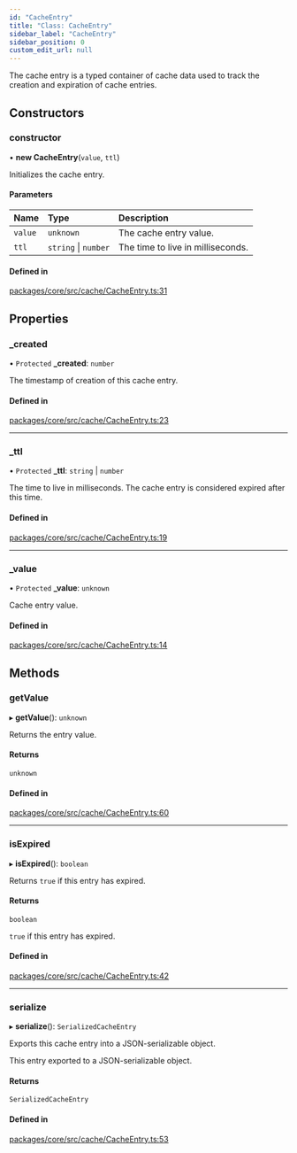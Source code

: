 ```yaml
---
id: "CacheEntry"
title: "Class: CacheEntry"
sidebar_label: "CacheEntry"
sidebar_position: 0
custom_edit_url: null
---
```


The cache entry is a typed container of cache data used to track the
creation and expiration of cache entries.

## Constructors

### constructor

• **new CacheEntry**(`value`, `ttl`)

Initializes the cache entry.

#### Parameters

| Name | Type | Description |
| :------ | :------ | :------ |
| `value` | `unknown` | The cache entry value. |
| `ttl` | `string` \| `number` | The time to live in milliseconds. |

#### Defined in

[packages/core/src/cache/CacheEntry.ts:31](https://github.com/seznam/ima/blob/16487954/packages/core/src/cache/CacheEntry.ts#L31)

## Properties

### \_created

• `Protected` **\_created**: `number`

The timestamp of creation of this cache entry.

#### Defined in

[packages/core/src/cache/CacheEntry.ts:23](https://github.com/seznam/ima/blob/16487954/packages/core/src/cache/CacheEntry.ts#L23)

___

### \_ttl

• `Protected` **\_ttl**: `string` \| `number`

The time to live in milliseconds. The cache entry is considered
expired after this time.

#### Defined in

[packages/core/src/cache/CacheEntry.ts:19](https://github.com/seznam/ima/blob/16487954/packages/core/src/cache/CacheEntry.ts#L19)

___

### \_value

• `Protected` **\_value**: `unknown`

Cache entry value.

#### Defined in

[packages/core/src/cache/CacheEntry.ts:14](https://github.com/seznam/ima/blob/16487954/packages/core/src/cache/CacheEntry.ts#L14)

## Methods

### getValue

▸ **getValue**(): `unknown`

Returns the entry value.

#### Returns

`unknown`

#### Defined in

[packages/core/src/cache/CacheEntry.ts:60](https://github.com/seznam/ima/blob/16487954/packages/core/src/cache/CacheEntry.ts#L60)

___

### isExpired

▸ **isExpired**(): `boolean`

Returns `true` if this entry has expired.

#### Returns

`boolean`

`true` if this entry has expired.

#### Defined in

[packages/core/src/cache/CacheEntry.ts:42](https://github.com/seznam/ima/blob/16487954/packages/core/src/cache/CacheEntry.ts#L42)

___

### serialize

▸ **serialize**(): `SerializedCacheEntry`

Exports this cache entry into a JSON-serializable object.

This entry exported to a
        JSON-serializable object.

#### Returns

`SerializedCacheEntry`

#### Defined in

[packages/core/src/cache/CacheEntry.ts:53](https://github.com/seznam/ima/blob/16487954/packages/core/src/cache/CacheEntry.ts#L53)
